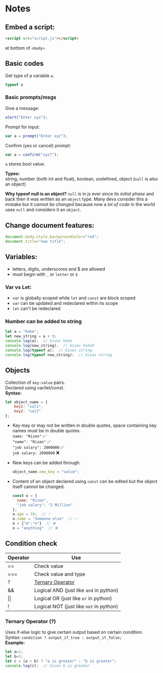 # Notes

## Embed a script:
```html
<script src="script.js"></script>
```
at bottom of `<body>`

## Basic codes

Get type of a variable `a`.  
```js
typeof a
```  

### Basic prompts/msgs
Give a message:  
```js
alert("Enter xyz");
```

Prompt for input:  
```js
var a = prompt("Enter xyz");
```

Confirm (yes or cancel) prompt:  
```js
var a = confirm("xyz?");
```  
`a` stores bool value.

**Types:**  
string, number (both int and float), boolean, undefined, object (`null` is also an object)

**Why typeof null is an object?**
`null` is in js ever since its *initial phase* and back then it was written as an `object` type. Many devs consider this a mistake but it *cannot be changed* because now a *lot of code* in the world uses `null` and considers it an `object`.

## Change document features:
```js
document.body.style.backgroundColor="red";
document.title="new title";
```

## Variables:
- letters, digits, underscores and $ are allowed
- must begin with `_` or `letter` or `$`

### Var vs Let:
- `var` is globally scoped while `let` and `const` are block scoped
- `var` can be updated and redeclared within its scope
- `let` can't be redeclared

### Number can be added to string
```js
let a = "hehe";
let new_string = a + 9;
console.log(a);  // Gives hehe
console.log(new_string);  // Gives hehe9
console.log(typeof a);  // Gives string
console.log(typeof new_string);  // Gives string
```

## Objects
Collection of `key:value` pairs.  
Declared using var/let/const.  
**Syntax:**
```js
let object_name = {
    key1: "val1",
    key2: "val2"
};
```

- Key may or may not be written in double quotes, space containing key names must be in double quotes.  
  `name: "Rizen"` ✅  
  `"name": "Rizen"` ✅  
  `"job salary": 2000000` ✅  
  `job salary: 2000000` ❌  
- New keys can be added through:  
  ```js
  object_name.new_key = "value";
  ```

- Content of an object declared using `const` can be edited but the object itself cannot be changed.
  ```js
  const o = {
    name: "Rizen",
    "job salary": "2 Million"
  };
  o.age = 19;  // ✅
  o.name = "Someone else"  // ✅
  o = {"m":"n"}  // ❌
  o = "anything"  // ❌
  ```

## Condition check

|Operator|Use|
|---|---|
|==|Check value|
|===|Check value and type|
|?|[Ternary Operator](#--Ternary-Operator)|
|&&|Logical AND (just like `and` in python)|
|\|\||Logical OR (just like `or` in python)|
|!|Logical NOT (just like `not` in python)|

### Ternary Operator (?)
Uses if-else logic to give certain output based on certain condition.  
Syntax: `condition ? output_if_true : output_if_false;`  
**Example:**  
```js
let a=1;
let b=2;
let c = (a > b) ? "a is greater" : "b is greater";
console.log(c);  // Gives b is greater
```